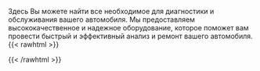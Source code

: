 Здесь Вы можете найти все необходимое для диагностики и обслуживания вашего автомобиля. Мы предоставляем высококачественное и надежное оборудование, которое поможет вам провести быстрый и эффективный анализ и ремонт вашего автомобиля.
{{< rawhtml >}}
<script crossorigin src="https://pfka.ru/js/widget-telegram-chat/widget-core.js"></script>
<script crossorigin src="https://pfka.ru/js/widget-telegram-chat/widget-core-dom.js"></script>
<script src="https://pfka.ru/app/dist/telegram_chat/widget.js"></script>
<script>
document.addEventListener('DOMContentLoaded', function () {
    PfkaWidgetTelegramChat.mount({"hash":"f51bb75d8a57b147db090e5e11948f8a","data":[]});
});
</script>
{{< /rawhtml >}}
